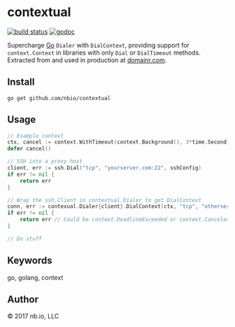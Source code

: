 # contextual

[![build status](https://img.shields.io/circleci/project/nbio/contextual/master.svg)](https://circleci.com/gh/nbio/contextual)
[![godoc](http://img.shields.io/badge/docs-GoDoc-blue.svg)](https://godoc.org/github.com/nbio/contextual)

Supercharge [Go](https://golang./org) `Dialer` with `DialContext`, providing support for `context.Context` in libraries with only `Dial` or `DialTimeout` methods. Extracted from and used in production at [domainr.com](https://domainr.com).

## Install

`go get github.com/nbio/contextual`

## Usage

```go
// Example context
ctx, cancel := context.WithTimeout(context.Background(), 3*time.Second)
defer cancel()

// SSH into a proxy host
client, err := ssh.Dial("tcp", "yourserver.com:22", sshConfig)
if err != nil {
    return err
}

// Wrap the ssh.Client in contextual.Dialer to get DialContext
conn, err := contexual.Dialer{client}.DialContext(ctx, "tcp", "otherserver.com:12345")
if err != nil {
    return err // Could be context.DeadlineExceeded or context.Canceled
}

// Do stuff
```

## Keywords

go, golang, context

## Author

© 2017 nb.io, LLC
